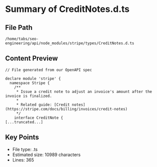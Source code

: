 # Summary of CreditNotes.d.ts
  
## File Path
`/home/tabs/seo-engineering/api/node_modules/stripe/types/CreditNotes.d.ts`

## Content Preview
```
// File generated from our OpenAPI spec

declare module 'stripe' {
  namespace Stripe {
    /**
     * Issue a credit note to adjust an invoice's amount after the invoice is finalized.
     *
     * Related guide: [Credit notes](https://stripe.com/docs/billing/invoices/credit-notes)
     */
    interface CreditNote {
[...truncated...]
```

## Key Points
- File type: .ts
- Estimated size: 10989 characters
- Lines: 365
